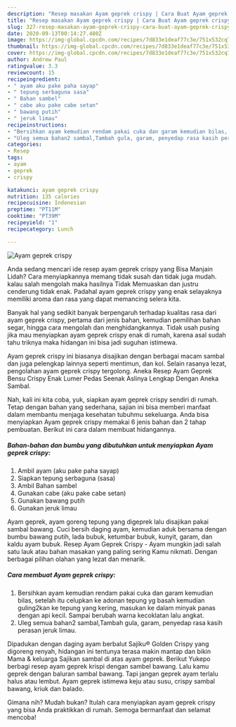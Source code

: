 ```yaml
---
description: "Resep masakan Ayam geprek crispy | Cara Buat Ayam geprek crispy Yang Sedap"
title: "Resep masakan Ayam geprek crispy | Cara Buat Ayam geprek crispy Yang Sedap"
slug: 327-resep-masakan-ayam-geprek-crispy-cara-buat-ayam-geprek-crispy-yang-sedap
date: 2020-09-13T00:14:27.480Z
image: https://img-global.cpcdn.com/recipes/7d833e1deaf77c3e/751x532cq70/ayam-geprek-crispy-foto-resep-utama.jpg
thumbnail: https://img-global.cpcdn.com/recipes/7d833e1deaf77c3e/751x532cq70/ayam-geprek-crispy-foto-resep-utama.jpg
cover: https://img-global.cpcdn.com/recipes/7d833e1deaf77c3e/751x532cq70/ayam-geprek-crispy-foto-resep-utama.jpg
author: Andrew Paul
ratingvalue: 3.3
reviewcount: 15
recipeingredient:
- " ayam aku pake paha sayap"
- " tepung serbaguna sasa"
- " Bahan sambel"
- " cabe aku pake cabe setan"
- " bawang putih"
- " jeruk limau"
recipeinstructions:
- "Bersihkan ayam kemudian rendam pakai cuka dan garam kemudian bilas, setelah itu celupkan ke adonan tepung yg basah kemudian guling2kan ke tepung yang kering, masukan ke dalam minyak panas dengan api kecil. Sampai berubah warna kecoklatan lalu angkat."
- "Uleg semua bahan2 sambal,Tambah gula, garam, penyedap rasa kasih perasan jeruk limau."
categories:
- Resep
tags:
- ayam
- geprek
- crispy

katakunci: ayam geprek crispy 
nutrition: 135 calories
recipecuisine: Indonesian
preptime: "PT11M"
cooktime: "PT39M"
recipeyield: "1"
recipecategory: Lunch

---
```



![Ayam geprek crispy](https://img-global.cpcdn.com/recipes/7d833e1deaf77c3e/751x532cq70/ayam-geprek-crispy-foto-resep-utama.jpg)

Anda sedang mencari ide resep ayam geprek crispy yang Bisa Manjain Lidah? Cara menyiapkannya memang tidak susah dan tidak juga mudah. kalau salah mengolah maka hasilnya Tidak Memuaskan dan justru cenderung tidak enak. Padahal ayam geprek crispy yang enak selayaknya memiliki aroma dan rasa yang dapat memancing selera kita.

Banyak hal yang sedikit banyak berpengaruh terhadap kualitas rasa dari ayam geprek crispy, pertama dari jenis bahan, kemudian pemilihan bahan segar, hingga cara mengolah dan menghidangkannya. Tidak usah pusing jika mau menyiapkan ayam geprek crispy enak di rumah, karena asal sudah tahu triknya maka hidangan ini bisa jadi suguhan istimewa.

Ayam geprek crispy ini biasanya disajikan dengan berbagai macam sambal dan juga pelengkap lainnya seperti mentimun, dan kol. Selain rasanya lezat, pengolahan ayam geprek crispy tergolong. Aneka Resep Ayam Geprek Bensu Crispy Enak Lumer Pedas Seenak Aslinya Lengkap Dengan Aneka Sambal.


Nah, kali ini kita coba, yuk, siapkan ayam geprek crispy sendiri di rumah. Tetap dengan bahan yang sederhana, sajian ini bisa memberi manfaat dalam membantu menjaga kesehatan tubuhmu sekeluarga. Anda bisa menyiapkan Ayam geprek crispy memakai 6 jenis bahan dan 2 tahap pembuatan. Berikut ini cara dalam membuat hidangannya.

<!--inarticleads1-->

##### Bahan-bahan dan bumbu yang dibutuhkan untuk menyiapkan Ayam geprek crispy:

1. Ambil  ayam (aku pake paha sayap)
1. Siapkan  tepung serbaguna (sasa)
1. Ambil  Bahan sambel
1. Gunakan  cabe (aku pake cabe setan)
1. Gunakan  bawang putih
1. Gunakan  jeruk limau


Ayam geprek, ayam goreng tepung yang digeprek lalu disajikan pakai sambal bawang. Cuci bersih daging ayam, kemudian aduk bersama dengan bumbu bawang putih, lada bubuk, ketumbar bubuk, kunyit, garam, dan kaldu ayam bubuk. Resep Ayam Geprek Crispy - Ayam mungkin jadi salah satu lauk atau bahan masakan yang paling sering Kamu nikmati. Dengan berbagai pilihan olahan yang lezat dan menarik. 

<!--inarticleads2-->

##### Cara membuat Ayam geprek crispy:

1. Bersihkan ayam kemudian rendam pakai cuka dan garam kemudian bilas, setelah itu celupkan ke adonan tepung yg basah kemudian guling2kan ke tepung yang kering, masukan ke dalam minyak panas dengan api kecil. Sampai berubah warna kecoklatan lalu angkat.
1. Uleg semua bahan2 sambal,Tambah gula, garam, penyedap rasa kasih perasan jeruk limau.


Dipadukan dengan daging ayam berbalut Sajiku® Golden Crispy yang digoreng renyah, hidangan ini tentunya terasa makin mantap dan bikin Mama &amp; keluarga Sajikan sambal di atas ayam geprek. Berikut Yukepo berbagi resep ayam geprek krispi dengan sambel bawang. Lalu kamu geprek dengan baluran sambal bawang. Tapi jangan geprek ayam terlalu halus atau lembut. Ayam geprek istimewa keju atau susu, crispy sambal bawang, kriuk dan balado. 

Gimana nih? Mudah bukan? Itulah cara menyiapkan ayam geprek crispy yang bisa Anda praktikkan di rumah. Semoga bermanfaat dan selamat mencoba!
